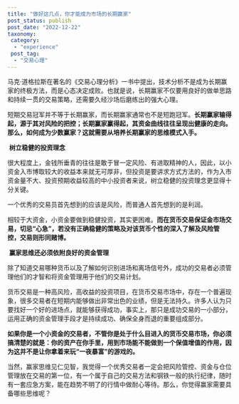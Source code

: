 ```yaml
---
title: "做好这几点，你才能成为市场的长期赢家"
post_status: publish
post_date: "2022-12-22"
taxonomy:
 category: 
  - "experience"
 post_tag: 
  - "交易心理"
---
```


马克·道格拉斯在著名的《交易心理分析》一书中提出，技术分析不是成为长期赢家的终极方法，而是心态决定成败。也就是说，长期赢家不仅要用良好的做单思路和持续一贯的交易策略，还需要久经沙场后磨练出的强大心理。

短期交易冠军并不等于长期赢家，而长期赢家通常也不是短跑冠军。**长期赢家输得起，源于其对风险的把控；长期赢家赢得起，其资金曲线往往呈现出健康的走向。那么，如何成为少数赢家？这就需要从培养长期赢家的思维模式入手。**

 **树立稳健的投资理念** 

很大程度上，金钱所垂青的往往是敢于冒一定风险、有进取精神的人，因此，以小资金入市博取较大的收益本来就无可厚非，但投资是要讲求方式方法的，作为入市资金量不大、投资预期收益较高的中小投资者来说，树立稳健的投资理念更显得十分关键。

一个优秀的交易员首先想到的应该是风险，而普通人首先想到的是利润。

相较于大资金，小资金要做到稳健投资，其实更困难。**而在货币交易保证金市场交易，切忌“心急”，若没有正确稳健的策略及对该货币个性的深入了解及风险管控，交易则形同赌博。**

 **赢家思维还必须依附良好的资金管理** 

除了知道交易哪种货币以及了解如何识别进场和离场信号外，成功的交易者必须管理他们的才智和将资金管理用于他们的交易计划。

货币交易是一种高风险，高收益的投资项目，在货币交易市场中，存在一个普遍现象，很多交易者在短期内能够做出非常出色的业绩，但是无法持久。许多人认为只要找好一个好的进场点，就能够获得成功，事实上，那只是成功交易的一小部分，运用正确的资金管理手段才是持续成功、确保全身而退的重要组成部分。

**如果你是一个小资金的交易者，不管你是处于什么目进入的货币交易市场，你必须搞清楚的就是：你的资产在你手里，用到市场能不能做到一个保值增值的作用，因为这并不是让你拿着来玩“一夜暴富”的游戏的。**

当然，赢家思维见仁见智，我觉得一个优秀交易者一定会把风险管控、资金与仓位管理放在交易的第一位，有一个属于自己的交易方法和钢铁一般的执行纪律，随时有一套应急方案，能在趋势不明了的行情中做耐心等待。那么，你觉得赢家需要具备哪些思维呢？
